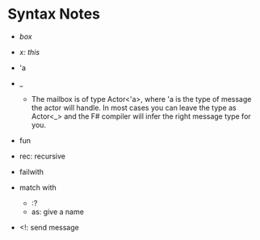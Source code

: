 # Syntax Notes
* *box*
* *x: this*

* 'a
* _
  * The mailbox is of type Actor<'a>, where 'a is the type of message the actor will handle. In most cases you can leave the type as Actor<_> and the F# compiler will infer the right message type for you.

* fun
* rec: recursive
* failwith
* match with
  * :?
  * as: give a name
* <!: send message


